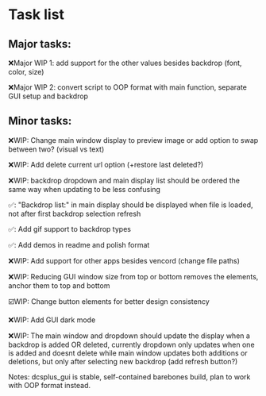 # Task list
## Major tasks:
❌Major WIP 1: add support for the other values besides backdrop (font, color, size)

❌Major WIP 2: convert script to OOP format with main function, separate GUI setup and backdrop

## Minor tasks:
❌WIP: Change main window display to preview image or add option to swap between two? (visual vs text)

❌WIP: Add delete current url option (+restore last deleted?)

❌WIP: backdrop dropdown and main display list should be ordered the same way when updating to be less confusing

✅: "Backdrop list:" in main display should be displayed when file is loaded, not after first backdrop selection refresh

✅: Add gif support to backdrop types

✅: Add demos in readme and polish format

❌WIP: Add support for other apps besides vencord (change file paths)

❌WIP: Reducing GUI window size from top or bottom removes the elements, anchor them to top and bottom

☑️WIP: Change button elements for better design consistency

❌WIP: Add GUI dark mode

❌WIP: The main window and dropdown should update the display when a backdrop is added OR deleted, currently dropdown only updates when one is added and doesnt delete while main window updates both additions or deletions, but only after selecting new backdrop (add refresh button?)


Notes: dcsplus_gui is stable, self-contained barebones build, plan to work with OOP format instead.
